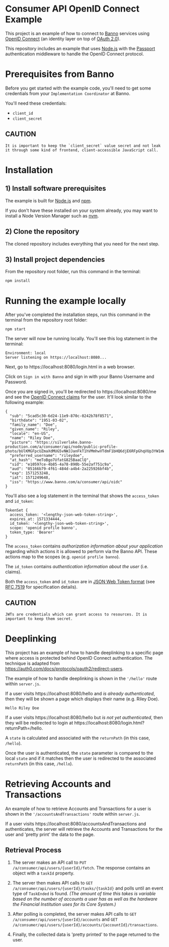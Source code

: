 # Consumer API OpenID Connect Example

This project is an example of how to connect to [Banno](https://banno.com/) services using [OpenID Connect](https://openid.net/connect/) (an identity layer on top of [OAuth 2.0](https://oauth.net/2/)).

This repository includes an example that uses [Node.js](https://nodejs.org) with the [Passport](http://www.passportjs.org/) authentication middleware to handle the OpenID Connect protocol.

# Prerequisites from Banno

Before you get started with the example code, you'll need to get some credentials from your `Implementation Coordinator` at Banno.

You'll need these credentials:
- `client_id`
- `client_secret`

## CAUTION

```
It is important to keep the `client_secret` value secret and not leak it through some kind of frontend, client-accessible JavaScript call.
```

# Installation

## 1) Install software prerequisites

The example is built for [Node.js](https://nodejs.org) and [npm](https://www.npmjs.com/).

If you don't have these installed on your system already, you may want to install a Node Version Manager such as [nvm](https://github.com/nvm-sh/nvm).

## 2) Clone the repository

The cloned repository includes everything that you need for the next step.

## 3) Install project dependencies

From the repository root folder, run this command in the terminal:

```
npm install
```

# Running the example locally

After you've completed the installation steps, run this command in the terminal from the repository root folder:

```
npm start
```

The server will now be running locally. You'll see this log statement in the terminal:

```
Environment: local
Server listening on https://localhost:8080...
```

Next, go to https://localhost:8080/login.html in a web browser.

Click on `Sign in with Banno` and sign in with your Banno Username and Password.

Once you are signed in, you'll be redirected to https://localhost:8080/me and see the [OpenID Connect claims](https://openid.net/specs/openid-connect-core-1_0.html#StandardClaims) for the user. It'll look similar to the following example:

```
{
  "sub": "5cad5c30-6d24-11e9-870c-0242b78f8571",
  "birthdate": "1951-03-02",
  "family_name": "Doe",
  "given_name": "Riley",
  "locale": "en-US",
  "name": "Riley Doe",
  "picture": "https://silverlake.banno-production.com/a/consumer/api/node/public-profile-photo/bUlKMGFpcUZmaXdMUG5vNWJJanFkT1hVMmhwVTdmF1bHQ6djE6RFpGhqVUp3YW1mWUIzZ2lYUDljQ0bmdjbGc9PQFyeHppTmIvTTBNK0ZFVXlNRnNVT0VXTW1CRDVKbEx0==",
  "preferred_username": "rileydoe",
  "at_hash": "meToBgo7UfatG825BaaClQ",
  "sid": "e10597ce-4b85-4a78-890b-55e2af751c9a",
  "aud": "05166b79-4f61-484d-a4b4-2a225926bf4b",
  "exp": 1571253248,
  "iat": 1571249648,
  "iss": "https://www.banno.com/a/consumer/api/oidc"
}
```

You'll also see a log statement in the terminal that shows the `access_token` and `id_token`:

```
TokenSet {
  access_token: '<lengthy-json-web-token-string>',
  expires_at: 1571334444,
  id_token: '<lengthy-json-web-token-string>',
  scope: 'openid profile banno',
  token_type: 'Bearer'
}
```

The `access_token` contains _authorization information about your application_ regarding which actions it is allowed to perform via the Banno API. These actions map to the scopes (e.g. `openid profile banno`).

The `id_token` contains _authentication information about the user_ (i.e. claims).

Both the `access_token` and `id_token` are in [JSON Web Token format](https://en.wikipedia.org/wiki/JSON_Web_Token) (see [RFC 7519](https://tools.ietf.org/html/rfc7519) for specification details).

## CAUTION

```
JWTs are credentials which can grant access to resources. It is important to keep them secret.
```

# Deeplinking

This project has an example of how to handle deeplinking to a specific page where access is protected behind OpenID Connect authentication. The technique is adapted from https://auth0.com/docs/protocols/oauth2/redirect-users.

The example of how to handle deeplinking is shown in the `'/hello'` route within `server.js`.

If a user visits https://localhost:8080/hello and _is already authenticated_, then they will be shown a page which displays their name (e.g. Riley Doe).
```
Hello Riley Doe
```

If a user visits https://localhost:8080/hello but _is not yet authenticated_, then they will be redirected to login at https://localhost:8080/login.html?returnPath=/hello.

A `state` is calculated and associated with the `returnPath` (in this case, `/hello`).

Once the user is authenticated, the `state` parameter is compared to the local `state` and if it matches then the user is redirected to the associated `returnPath` (in this case, `/hello`).

# Retrieving Accounts and Transactions

An example of how to retrieve Accounts and Transactions for a user is shown in the `'/accountsAndTransactions'` route within `server.js`.

If a user visits https://localhost:8080/accountsAndTransactions and authenticates, the server will retrieve the Accounts and Transactions for the user and 'pretty print' the data to the page.

## Retrieval Process

1. The server makes an API call to `PUT /a/consumer/api/users/{userId}/fetch`. The response contains an object with a `taskId` property.

2. The server then makes API calls to `GET /a/consumer/api/users/{userId}/tasks/{taskId}` and polls until an event type of `TaskEnded` is found. _(The amount of time this takes is variable based on the number of accounts a user has as well as the hardware the Financial Institution uses for its Core System.)_

3. After polling is completed, the server makes API calls to `GET /a/consumer/api/users/{userId}/accounts` and `GET /a/consumer/api/users/{userId}/accounts/{accountId}/transactions`.

4. Finally, the collected data is 'pretty printed' to the page returned to the user.
